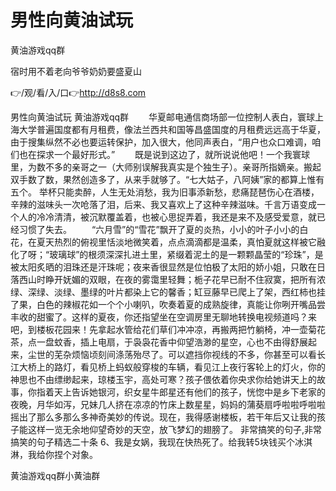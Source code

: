# 男性向黄油试玩
黄油游戏qq群

宿时用不着老向爷爷奶奶要盛夏山

👉/观/看/入/口👉http://d8s8.com

男性向黄油试玩
黄油游戏qq群
　　华夏邮电通信商场部一位控制人表白，寰球上海大学普遍国度都有月租费，像法兰西共和国等昌盛国度的月租费远远高于华夏，由于搜集纵然不必也要运转保护，加入很大，他同声表白，“用户也众口难调，咱们也在探求一个最好形式。”
　　既是说到这边了，就所说说他吧！一个我寰球里，为数不多的亲哥之一（大师别误解我真实是个独生子）。亲哥所指嫡亲。搬起双手数了数，果然创造多了，从来手就够了。“七大姑子，八阿姨”家的都算上惟有五个。
举杯只能卖醉，人生无处消愁，我为旧事添新愁，悲痛琵琶伤心在酒楼，辛辣的滋味头一次呛落了泪，后来、我又喜欢上了这种辛辣滋味。千言万语变成一个人的冷冷清清，被沉默覆盖着，也被心思捉弄着，我还是来不及感受爱意，就已经习惯了失去。
　　“六月雪”的“雪花”飘开了夏的炎热，小小的叶子小小的白花，在夏天热烈的俯视里恬淡地微笑着，点点滴滴都是温柔，真怕夏就这样被它融化了呀；“玻璃球”的根须深深扎进土里，紧缀着泥土的是一颗颗晶莹的“珍珠”，是被太阳炙晒的泪珠还是汗珠呢；夜来香很显然是位怕极了太阳的娇小姐，只敢在日落西山时睁开妩媚的双眼，在夜的雾霭里轻舞；栀子花早已耐不住寂寞，把所有浓绿、深绿、淡绿、墨绿的叶片都染上它的馨香；缸豆藤早已爬上了架，西红柿也挂了果，白色的辣椒花如一个个小喇叭，吹奏着夏的成熟旋律，真能让你咧开嘴品尝丰收的甜蜜了。这样的夏夜，你还指望坐在空调房里无聊地转换电视频道吗？来吧，到楼板花园来！先拿起水管给花们草们冲冲凉，再搬两把竹躺椅，冲一壶菊花茶，点一盘蚊香，插上电扇，于袅袅花香中仰望浩渺的星空，心也不由得舒展起来，尘世的芜杂烦恼顷刻间涤荡殆尽了。可以遮挡你视线的不多，你甚至可以看长江大桥上的路灯，看见桥上蚂蚁般穿梭的车辆，看见江上夜行客轮上的灯火，你的神思也不由缥缈起来，琼楼玉宇，高处可寒？孩子偎依着你央求你给她讲天上的故事，你指着天上告诉她银河，织女星牛郎星还有他们的孩子，恍惚中是乡下老家的夜晚，月华如泻，兄妹几人挤在凉凉的竹床上数星星，妈妈的蒲葵扇呼啦啦呼啦啦摇出了那么多那么多神奇美妙的传说。现在，我得感谢楼板，若干年后又让我的孩子能这样一览无余地仰望奇妙的天空，放飞梦幻的翅膀了。
	非常搞笑的句子,非常搞笑的句子精选二十条	6、我是女娲，我现在快热死了。给我转5块钱买个冰淇淋，我给你捏个对象。

黄油游戏qq群小黄油群
